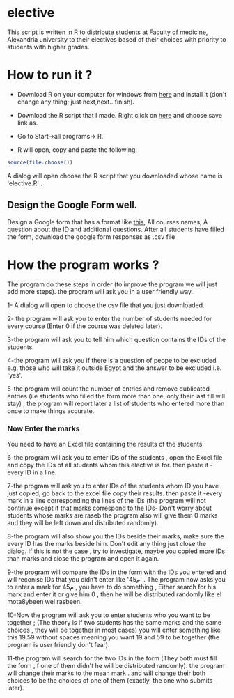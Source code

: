 # elective
This script is written in R to distribute students at Faculty of medicine, Alexandria university to their electives based of their choices with priority to students with higher grades.

# How to run it ?

* Download R on your computer for windows from [here](https://cran.r-project.org/bin/windows/base/R-3.3.1-win.exe) and install it (don't change any thing; just next,next...finish).

* Download the R script that I made. Right click on [here](https://raw.githubusercontent.com/ahmedelmahy/elective/master/elective.R) and choose save link as.

* Go to Start->all programs-> R.

* R will open, copy and paste the following:
```R
source(file.choose())
```
A dialog will open choose the R script that you downloaded whose name is 'elective.R' .


## Design the Google Form well.
Design a Google form that has a format like [this](https://docs.google.com/forms/d/e/1FAIpQLSdZWX7qiIEo-gFScxqoMNtq2hnE7jsE7dwIwrjn-adwGxhiuw/viewform), All courses names, A question about the ID and additional questions. After all students have filled the form, download the google form responses as .csv file

# How the program works ?
The program do these steps in order (to improve the program we will just add more steps). the program will ask you in a user friendly way.

1- A dialog will open to choose the csv file that you just downloaded.

2- the program will ask you to enter the number of students needed for every course (Enter 0 if the course was deleted later).

3-the program will ask you to tell him which question contains the IDs of the students.

4-the program will ask you if there is a question of peope to be excluded e.g. those who will take it outside Egypt and the answer to be excluded i.e. 'yes'.

5-the program will count the number of entries and remove dublicated entries (i.e students who filled the form more than one, only their last fill will stay) , the program will report later a list of students who entered more than once to make things accurate.

### Now Enter the marks
You need to have an Excel file containing the results of the students

6-the program will ask you to enter IDs of the students , open the Excel file and copy the IDs of all students whom this elective is for.  then paste it -every ID in a line.

7-the program will ask you to enter IDs of the students whom ID you have just copied, go back to the excel file copy their results. then paste it -every mark in a line corresponding the lines of the IDs (the program will not continue except if that marks correspond to the IDs- Don't worry about students whose marks are  raseb the program also will give them 0 marks and they will be left down and distributed randomly).

8-the program will also show you the IDs beside their marks, make sure the every ID has the marks beside him. Don't edit any thing just close the dialog. If this is not the case , try to investigate, maybe you copied more IDs than marks and close the program and open it again.

9-the program will compare the IDs in the form with the IDs you entered and will reconise IDs that you didn't enter like 'م45'
. The program now asks you to enter a mark for م45 , you have to do something , Either search for his mark and enter it or give him 0 , then he will be distributed randomly like el mota8ybeen wel rasbeen.

10-Now the program will ask you to enter students who you want to be together ;
(The theory is if two students has the same marks and the same choices , they will be together in most cases)
you will enter something like this    19,59    without spaces meaning you want 19 and 59 to be together (the program is user friendly don't fear).


11-the program will search for the two IDs in the form (They both must fill the form ,If one of them didn't he will be distributed randomly). the program will change their marks to the mean mark . and will change their both choices to be the choices of one of them (exactly, the one who submits later).




